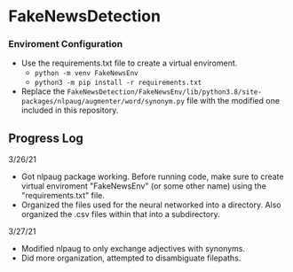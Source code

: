 # FakeNewsDetection

### Enviroment Configuration
* Use the requirements.txt file to create a virtual enviroment.
  * `python -m venv FakeNewsEnv`
  * `python3 -m pip install -r requirements.txt`
* Replace the `FakeNewsDetection/FakeNewsEnv/lib/python3.8/site-packages/nlpaug/augmenter/word/synonym.py` file with the modified one included in this repository. 


## Progress Log
3/26/21
* Got nlpaug package working. Before running code, make sure to create virtual enviroment "FakeNewsEnv" (or some other name) using the "requirements.txt" file. 
* Organized the files used for the neural networked into a directory. Also organized the .csv files within that into a subdirectory. 


3/27/21
* Modified nlpaug to only exchange adjectives with synonyms.
* Did more organization, attempted to disambiguate filepaths.

